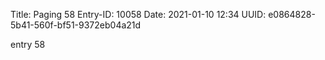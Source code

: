 Title: Paging 58
Entry-ID: 10058
Date: 2021-01-10 12:34
UUID: e0864828-5b41-560f-bf51-9372eb04a21d

entry 58
